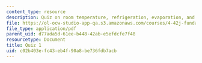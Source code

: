 ```yaml
---
content_type: resource
description: Quiz on room temperature, refrigeration, evaporation, and energy flow.
file: https://ol-ocw-studio-app-qa.s3.amazonaws.com/courses/4-42j-fundamentals-of-energy-in-buildings-fall-2010/c02b403efc43eb4f90a8be736fdb7acb_MIT4_42JF10_quiz01.pdf
file_type: application/pdf
parent_uid: d77ada5d-61ee-b448-42ab-e5efdcfe7f48
resourcetype: Document
title: Quiz 1
uid: c02b403e-fc43-eb4f-90a8-be736fdb7acb
---
```

